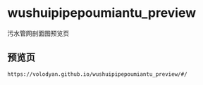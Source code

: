 # wushuipipepoumiantu_preview
污水管网剖面图预览页
## 预览页
```
https://volodyan.github.io/wushuipipepoumiantu_preview/#/

```
